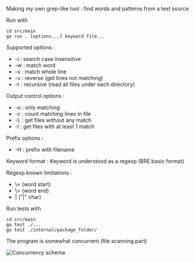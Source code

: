 Making my own grep-like tool : find words and patterns from a text source

Run with 
```
cd src/main
go run . [options...] keyword file...
```

Supported options :
- -i : search case insensitive
- -w : match word
- -x : match whole line
- -v : reverse (get lines not matching)
- -r : recursive (read all files under each directory)

Output control options :
- -o : only matching
- -c : count matching lines in file
- -L : get files without any match
- -l : get files with at least 1 match

Prefix options :
- -H : prefix with filename

Keyword format : Keyword is understood as a regexp (BRE basic format)

Regexp known limitations : 
- \\< (word start)
- \\> (word end)
- | ("|" char)

Run tests with
```
cd src/main
go test ./...
go test ./internal/package_folder/
``` 

The program is somewhat concurrent (file scanning part)

![Concurrency schema](/img/grep_like_tool_ccrcy.png)
